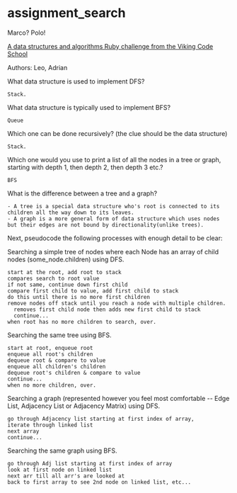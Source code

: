 # assignment_search
Marco?  Polo!

[A data structures and algorithms Ruby challenge from the Viking Code School](http://www.vikingcodeschool.com)

Authors:
Leo, Adrian

  What data structure is used to implement DFS?

    Stack.

  What data structure is typically used to implement BFS?

    Queue

  Which one can be done recursively? (the clue should be the data structure)

    Stack.

  Which one would you use to print a list of all the nodes in a tree or graph, starting with depth 1, then depth 2, then depth 3 etc.?

    BFS

  What is the difference between a tree and a graph?

    - A tree is a special data structure who's root is connected to its children all the way down to its leaves.
    - A graph is a more general form of data structure which uses nodes but their edges are not bound by directionality(unlike trees).

  Next, pseudocode the following processes with enough detail to be clear:

  Searching a simple tree of nodes where each Node has an array of child nodes (some_node.children) using DFS.

    start at the root, add root to stack
    compares search to root value
    if not same, continue down first child
    compare first child to value, add first child to stack
    do this until there is no more first children
    remove nodes off stack until you reach a node with multiple children.
      removes first child node then adds new first child to stack
      continue...
    when root has no more children to search, over.

  Searching the same tree using BFS.

    start at root, enqueue root
    enqueue all root's children
    dequeue root & compare to value
    enqueue all children's children
    dequeue root's children & compare to value
    continue...
    when no more children, over.

  Searching a graph (represented however you feel most comfortable -- Edge List, Adjacency List or Adjacency Matrix) using DFS.

    go through Adjacency list starting at first index of array,
    iterate through linked list
    next array
    continue...


  Searching the same graph using BFS.

    go through Adj list starting at first index of array
    look at first node on linked list
    next arr till all arr's are looked at
    back to first array to see 2nd node on linked list, etc...
